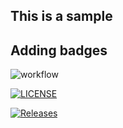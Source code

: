 ## This is a sample
## Adding badges

![workflow](https://github.com/RowanBish/devops/actions/workflows/main.yml/badge.svg)

[![LICENSE](https://img.shields.io/github/license/RowanBish/devops.svg?style=flat-square)](https://github.com/RowanBish/devops/blob/master/LICENSE)

[![Releases](https://img.shields.io/github/release/RowanBish/devops/all.svg?style=flat-square)](https://github.com/RowanBish/devops/releases)

